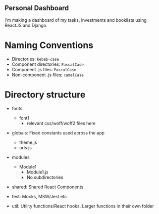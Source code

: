 ## Personal Dashboard

I'm making a dashboard of my tasks, investments and booklists using ReactJS and Django.

# Naming Conventions

- Directories: `kebab-case`
- Component directories: `PascalCase`
- Component .js files: `PascalCase`
- Non-component .js files: `camelCase`

# Directory structure

- fonts
    - font1
        - relevant css/woff/woff2 files here
    
- globals: Fixed constants used across the app
    - theme.js
    - urls.js
    
- modules
    - Module1
        - Module1.js
        - No subdirectories
    
- shared: Shared React Components

- test: Mocks, MSW/Jest etc

- util: Utility functions/React hooks. Larger functions in their own folder